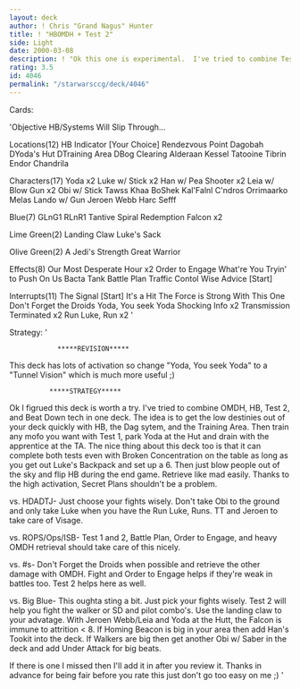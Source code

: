 ```yaml
---
layout: deck
author: ! Chris "Grand Nagus" Hunter
title: ! "HBOMDH + Test 2"
side: Light
date: 2000-03-08
description: ! "Ok this one is experimental.  I've tried to combine Test 2, OMDH, and HB for big beats."
rating: 3.5
id: 4046
permalink: "/starwarsccg/deck/4046"
---
```

Cards: 

'Objective
HB/Systems Will Slip Through...

Locations(12)
HB Indicator [Your Choice]
Rendezvous Point
Dagobah
DYoda's Hut
DTraining Area
DBog Clearing
Alderaan
Kessel
Tatooine
Tibrin
Endor
Chandrila

Characters(17)
Yoda x2
Luke w/ Stick x2
Han w/ Pea Shooter x2
Leia w/ Blow Gun x2
Obi w/ Stick
Tawss Khaa
BoShek
Kal'Falnl C'ndros
Orrimaarko
Melas
Lando w/ Gun
Jeroen Webb
Harc Sefff

Blue(7)
GLnG1
RLnR1
Tantive
Spiral
Redemption
Falcon x2

Lime Green(2)
Landing Claw
Luke's Sack

Olive Green(2)
A Jedi's Strength
Great Warrior

Effects(8)
Our Most Desperate Hour x2
Order to Engage
What're You Tryin' to Push On Us
Bacta Tank
Battle Plan
Traffic Contol
Wise Advice [Start]

Interrupts(11)
The Signal [Start]
It's a Hit
The Force is Strong With This One
Don't Forget the Droids
Yoda, You seek Yoda
Shocking Info x2
Transmission Terminated x2
Run Luke, Run x2 '

Strategy: '

			    *****REVISION*****

This deck has lots of activation so change "Yoda, You seek Yoda" to a "Tunnel Vision" which is much more useful ;)

		      *****STRATEGY*****

Ok I figrued this deck is worth a try.	I've tried to combine OMDH, HB, Test 2, and Beat Down tech in one deck.  The idea is to get the low destinies out of your deck quickly with HB, the Dag sytem, and the Training Area.	Then train any mofo you want with Test 1, park Yoda at the Hut and drain with the apprentice at the TA.  The nice thing about this deck too is that it can complete both tests even with Broken Concentration on the table as long as you get out Luke's Backpack and set up a 6.  Then just blow people out of the sky and flip HB during the end game.  Retrieve like mad easily.  Thanks to the high activation, Secret Plans shouldn't be a problem.

vs. HDADTJ- Just choose your fights wisely.  Don't take Obi to the ground and only take Luke when you have the Run Luke, Runs.  TT and Jeroen to take care of Visage.

vs. ROPS/Ops/ISB- Test 1 and 2, Battle Plan, Order to Engage, and heavy OMDH retrieval should take care of this nicely.

vs. #s- Don't Forget the Droids when possible and retrieve the other damage with OMDH.  Fight and Order to Engage helps if they're weak in battles too.  Test 2 helps here as well.

vs. Big Blue- This oughta sting a bit.	Just pick your fights wisely.  Test 2 will help you fight the walker or SD and pilot combo's.	Use the landing claw to your advatage.	With Jeroen Webb/Leia and Yoda at the Hutt, the Falcon is immune to attrition < 8.  If Homing Beacon is big in your area then add Han's Tookit into the deck.	If Walkers are big then get another Obi w/ Saber in the deck and add Under Attack for big beats.

If there is one I missed then I'll add it in after you review it.  Thanks in advance for being fair before you rate this just don't go too easy on me   ;)	  '
